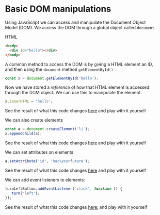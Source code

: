 # Basic DOM manipulations

Using JavaScript we can access and manipulate the Document Object Model (DOM). We access the DOM through a global object called `document`.

HTML
```html
<body>
  <div id="hello"></div>
</body>
```

A common method to access the DOM is by giving a HTML element an ID, and then using the `document` method `getElementById()`

```js
const x = document.getElementById('hello');
```

Now we have stored a *reference* of how that HTML element is accessed through the DOM object. We can use this to manipulate the element.

```js
x.innerHTML = 'hello';
```
See the result of what this code changes [here](https://jsfiddle.net/supercor/ud5ym96k/3/) and play with it yourself


We can also create elements
```js
const a = document.createElement('li');
x.appendChild(a);
```
See the result of what this code changes [here](https://jsfiddle.net/supercor/ud5ym96k/5/) and play with it yourself

We can set attributes on elements
 ```js
 a.setAttribute('id', 'hackyourfuture');
 ```
See the result of what this code changes [here](https://jsfiddle.net/supercor/ud5ym96k/8/) and play with it yourself

 We can add event listeners to elements:

 ```js
 turnLeftButton.addEventListener('click', function () {
    turn('left');
});
 ```
 See the result of what this code changes [here:](https://jsfiddle.net/supercor/ud5ym96k/9/) and play with it yourself

